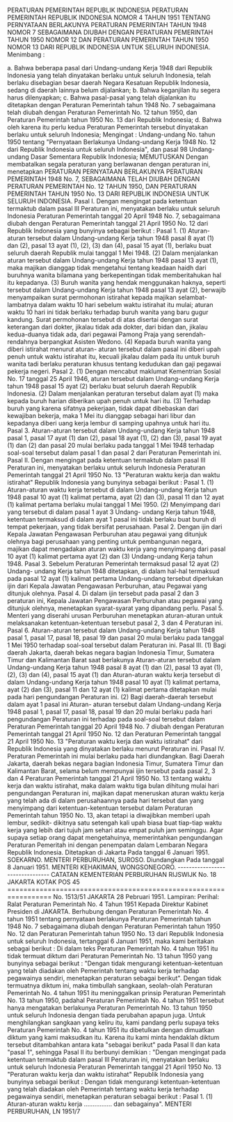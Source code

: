  PERATURAN PEMERINTAH REPUBLIK INDONESIA PERATURAN PEMERINTAH REPUBLIK INDONESIA NOMOR 4 TAHUN 1951 TENTANG PERNYATAAN BERLAKUNYA PERATURAN PEMERINTAH TAHUN 1948 NOMOR 7 SEBAGAIMANA DIUBAH DENGAN PERATURAN PEMERINTAH TAHUN 1950 NOMOR 12 DAN PERATURAN PEMERINTAH TAHUN 1950 NOMOR 13 DARI REPUBLIK INDONESIA UNTUK SELURUH INDONESIA.
Menimbang :

a. Bahwa beberapa pasal dari Undang-undang Kerja 1948 dari Republik Indonesia yang telah dinyatakan berlaku untuk seluruh Indonesia, telah berlaku disebagian besar daerah Negara Kesatuan Republik Indonesia, sedang di daerah lainnya belum dijalankan;
b. Bahwa keganjilan itu segera harus dilenyapkan;
c. Bahwa pasal-pasal yang telah dijalankan itu ditetapkan dengan Peraturan Pemerintah tahun 1948 No. 7 sebagaimana telah diubah dengan Peraturan Pemerintah No. 12 tahun 1950, dan Peraturan Pemerintah tahun 1950 No. 13 dari Republik Indonesia;
d. Bahwa oleh karena itu perlu kedua Peraturan Pemerintah tersebut dinyatakan berlaku untuk seluruh Indonesia;
Mengingat :
 Undang-undang No. tahun 1950 tentang "Pernyataan Berlakunya Undang-undang Kerja 1948 No. 12 dari Republik Indonesia untuk seluruh Indonesia", dan pasal 98 Undang-undang Dasar Sementara Republik Indonesia; MEMUTUSKAN Dengan membatalkan segala peraturan yang berlawanan dengan peraturan ini, menetapkan PERATURAN PERNYATAAN BERLAKUNYA PERATURAN PEMERINTAH 1948 No. 7, SEBAGAIMANA TELAH DIUBAH DENGAN PERATURAN PEMERINTAH No. 12 TAHUN 1950, DAN PERATURAN PEMERINTAH TAHUN 1950 No. 13 DARI REPUBLIK INDONESIA UNTUK SELURUH INDONESIA. Pasal I. Dengan mengingat pada ketentuan termaktub dalam pasal III Peraturan ini, menyatakan berlaku untuk seluruh Indonesia Peraturan Pemerintah tanggal 20 April 1948 No. 7, sebagaimana diubah dengan Peraturan Pemerintah tanggal 21 April 1950 No. 12 dari Republik Indonesia yang bunyinya sebagai berikut : Pasal 1.
(1) Aturan-aturan tersebut dalam Undang-undang Kerja tahun 1948 pasal 8 ayat (1) dan (2), pasal 13 ayat (1), (2), (3) dan (4), pasal 15 ayat (1), berlaku buat seluruh daerah Republik mulai tanggal 1 Mei 1948.
(2) Dalam menjalankan aturan tersebut dalam Undang-undang Kerja tahun 1948 pasal 13 ayat (1), maka majikan dianggap tidak mengetahui tentang keadaan haidh dari buruhnya wanita bilamana yang berkepentingan tidak memberitahukan hal itu kepadanya.
(3) Buruh wanita yang hendak menggunakan haknya, seperti tersebut dalam Undang-undang Kerja tahun 1948 pasal 13 ayat (2), berwajib menyampaikan surat permohonan istirahat kepada majikan selambat-lambatnya dalam waktu 10 hari sebelum waktu istirahat itu mulai; aturan waktu 10 hari ini tidak berlaku terhadap buruh wanita yang baru gugur kandung. Surat permohonan tersebut di atas disertai dengan surat keterangan dari dokter, jikalau tidak ada dokter, dari bidan dan, jikalau kedua-duanya tidak ada, dari pegawai Pamong Praja yang serendah-rendahnya berpangkat Asisten Wedono.
(4) Kepada buruh wanita yang diberi istirahat menurut aturan- aturan tersebut dalam pasal ini diberi upah penuh untuk waktu istirahat itu, kecuali jikalau dalam pada itu untuk buruh wanita tadi berlaku peraturan khusus tentang kedudukan dan gaji pegawai pekerja negeri. Pasal 2.
(1) Dengan mencabut maklumat Kementrian Sosial No. 17 tanggal 25 April 1946, aturan tersebut dalam Undang-undang Kerja tahun 1948 pasal 15 ayat (2) berlaku buat seluruh daerah Republik Indonesia.
(2) Dalam menjalankan peraturan tersebut dalam ayat (1) maka kepada buruh harian diberikan upah penuh untuk hari itu.
(3) Terhadap buruh yang karena sifatnya pekerjaan, tidak dapat dibebaskan dari kewajiban bekerja, maka 1 Mei itu dianggap sebagai hari libur dan kepadanya diberi uang kerja lembur di samping upahnya untuk hari itu. Pasal 3. Aturan-aturan tersebut dalam Undang-undang Kerja tahun 1948 pasal 1, pasal 17 ayat (1) dan (2), pasal 18 ayat (1), (2) dan (3), pasal 19 ayat (1) dan (2) dan pasal 20 mulai berlaku pada tanggal 1 Mei 1948 terhadap soal-soal tersebut dalam pasal 1 dan pasal 2 dari Peraturan Pemerintah ini. Pasal II. Dengan mengingat pada ketentuan termaktub dalam pasal III Peraturan ini, menyatakan berlaku untuk seluruh Indonesia Peraturan Pemerintah tanggal 21 April 1950 No. 13 "Peraturan waktu kerja dan waktu istirahat" Republik Indonesia yang bunyinya sebagai berikut : Pasal 1.
(1) Aturan-aturan waktu kerja tersebut di dalam Undang-undang Kerja tahun 1948 pasal 10 ayat (1) kalimat pertama, ayat (2) dan (3), pasal 11 dan 12 ayat (1) kalimat pertama berlaku mulai tanggal 1 Mei 1950.
(2) Menyimpang dari yang tersebut di dalam pasal 1 ayat 3 Undang- undang Kerja tahun 1948, ketentuan termaksud di dalam ayat 1 pasal ini tidak berlaku buat buruh di tempat pekerjaan, yang tidak bersifat perusahaan. Pasal 2. Dengan ijin dari Kepala Jawatan Pengawasan Perburuhan atau pegawai yang ditunjuk olehnya bagi perusahaan yang penting untuk pembangunan negara, majikan dapat mengadakan aturan waktu kerja yang menyimpang dari pasal 10 ayat (1) kalimat pertama ayat (2) dan (3) Undang-undang Kerja tahun 1948. Pasal 3. Sebelum Peraturan Pemerintah termaksud pasal 12 ayat (2) Undang- undang Kerja tahun 1948 ditetapkan, di dalam hal-hal termaksud pada pasal 12 ayat (1) kalimat pertama Undang-undang tersebut diperlukan ijin dari Kepala Jawatan Pengawasan Perburuhan, atau Pegawai yang ditunjuk olehnya. Pasal 4. Di dalam ijin tersebut pada pasal 2 dan 3 peraturan ini, Kepala Jawatan Pengawasan Perburuhan atau pegawai yang ditunjuk olehnya, menetapkan syarat-syarat yang dipandang perlu. Pasal 5. Menteri yang diserahi urusan Perburuhan menetapkan aturan-aturan untuk melaksanakan ketentuan-ketentuan tersebut pasal 2, 3 dan 4 Peraturan ini. Pasal 6. Aturan-aturan tersebut dalam Undang-undang Kerja tahun 1948 pasal 1, pasal 17, pasal 18, pasal 19 dan pasal 20 mulai berlaku pada tanggal 1 Mei 1950 terhadap soal-soal tersebut dalam Peraturan ini. Pasal III.
(1) Bagi daerah Jakarta, daerah bekas negara bagian Indonesia Timur, Sumatera Timur dan Kalimantan Barat saat berlakunya Aturan-aturan tersebut dalam Undang-undang Kerja tahun 1948 pasal 8 ayat (1) dan (2), pasal 13 ayat (1), (2), (3) dan (4), pasal 15 ayat (1) dan Aturan-aturan waktu kerja tersebut di dalam Undang-undang Kerja tahun 1948 pasal 10 ayat (1) kalimat pertama, ayat (2) dan (3), pasal 11 dan 12 ayat (1) kalimat pertama ditetapkan mulai pada hari pengundangan Peraturan ini.
(2) Bagi daerah-daerah tersebut dalam ayat 1 pasal ini Aturan- aturan tersebut dalam Undang-undang Kerja 1948 pasal 1, pasal 17, pasal 18, pasal 19 dan 20 mulai berlaku pada hari pengundangan Peraturan ini terhadap pada soal-soal tersebut dalam Peraturan Pemerintah tanggal 20 April 1948 No. 7 diubah dengan Peraturan Pemerintah tanggal 21 April 1950 No. 12 dan Peraturan Pemerintah tanggal 21 April 1950 No. 13 "Peraturan waktu kerja dan waktu istirahat" dari Republik Indonesia yang dinyatakan berlaku menurut Peraturan ini. Pasal IV. Peraturan Pemerintah ini mulai berlaku pada hari diundangkan. Bagi Daerah Jakarta, daerah bekas negara bagian Indonesia Timur, Sumatera Timur dan Kalimantan Barat, selama belum mempunyai ijin tersebut pada pasal 2, 3 dan 4 Peraturan Pemerintah tanggal 21 April 1950 No. 13 tentang waktu kerja dan waktu istirahat, maka dalam waktu tiga bulan dihitung mulai hari pengundangan Peraturan ini, majikan dapat meneruskan aturan waktu kerja yang telah ada di dalam perusahaannya pada hari tersebut dan yang menyimpang dari ketentuan-ketentuan tersebut dalam Peraturan Pemerintah tahun 1950 No. 13, akan tetapi ia diwajibkan memberi upah lembur, sedikit- dikitnya satu setengah kali upah biasa buat tiap-tiap waktu kerja yang lebih dari tujuh jam sehari atau empat puluh jam seminggu. Agar supaya setiap orang dapat mengetahuinya, memerintahkan pengundangan Peraturan Pemeritah ini dengan penempatan dalam Lembaran Negara Republik Indonesia. Ditetapkan di Jakarta Pada tanggal 6 Januari 1951. SOEKARNO. MENTERI PERBURUHAN, SUROSO. Diundangkan Pada tanggal 8 Januari 1951. MENTERI KEHAKIMAN, WONGSONEGORO. -------------------------------- CATATAN KEMENTERIAN PERBURUHAN RIJSWIJK No. 18 JAKARTA KOTAK POS 45 ================================================================= No. 1513/51 JAKARTA 28 Pebruari 1951. Lampiran: Perihal: Ralat Peraturan Pemerintah No. 4 Tahun 1951 Kepada Direktur Kabinet Presiden di JAKARTA. Berhubung dengan Peraturan Pemerintah No. 4 tahun 1951 tentang pernyataan berlakunya Peraturan Pemerintah tahun 1948 No. 7 sebagaimana diubah dengan Peraturan Pemerintah tahun 1950 No. 12 dan Peraturan Pemerintah tahun 1950 No. 13 dari Republik Indonesia untuk seluruh Indonesia, tertanggal 6 Januari 1951, maka kami beritakan sebagai berikut : Di dalam teks Peraturan Pemerintah No. 4 tahun 1951 itu tidak termuat diktum dari Peraturan Pemerintah No. 13 tahun 1950 yang bunyinya sebagai berikut : "Dengan tidak mengurangi ketentuan-ketentuan yang telah diadakan oleh Pemerintah tentang waktu kerja terhadap pegawainya sendiri, menetapkan peraturan sebagai berikut". Dengan tidak termuatnya diktum ini, maka timbullah sangkaan, seolah-olah Peraturan Pemerintah No. 4 tahun 1951 itu meninggalkan prinsip Peraturan Pemerintah No. 13 tahun 1950, padahal Peraturan Pemerintah No. 4 tahun 1951 tersebut hanya mengatakan berlakunya Peraturan Pemerintah No. 13 tahun 1950 untuk seluruh Indonesia dengan tiada perubahan apapun juga. Untuk menghilangkan sangkaan yang keliru itu, kami pandang perlu supaya teks Peraturan Pemerintah No. 4 tahun 1951 itu dibetulkan dengan dimuatkan diktum yang kami maksudkan itu. Karena itu kami minta hendaklah diktum tersebut ditambahkan antara kata "sebagai berikut" pada Pasal II dan kata "pasal 1", sehingga Pasal II itu berbunyi demikian : "Dengan mengingat pada ketentuan termaktub dalam pasal III Peraturan ini, menyatakan berlaku untuk seluruh Indonesia Peraturan Pemerintah tanggal 21 April 1950 No. 13 "Peraturan waktu kerja dan waktu istirahat" Republik Indonesia yang bunyinya sebagai berikut : Dengan tidak mengurangi ketentuan-ketentuan yang telah diadakan oleh Pemerintah tentang waktu kerja terhadap pegawainya sendiri, menetapkan peraturan sebagai berikut : Pasal 1.
(1) Aturan-aturan waktu kerja ................ dan sebagainya". MENTERI PERBURUHAN, LN 1951/7